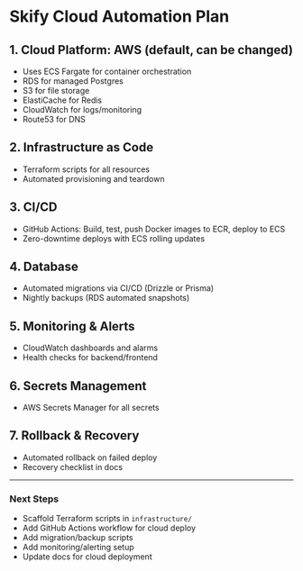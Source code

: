 # Skify Cloud Automation Plan

## 1. Cloud Platform: AWS (default, can be changed)
- Uses ECS Fargate for container orchestration
- RDS for managed Postgres
- S3 for file storage
- ElastiCache for Redis
- CloudWatch for logs/monitoring
- Route53 for DNS

## 2. Infrastructure as Code
- Terraform scripts for all resources
- Automated provisioning and teardown

## 3. CI/CD
- GitHub Actions: Build, test, push Docker images to ECR, deploy to ECS
- Zero-downtime deploys with ECS rolling updates

## 4. Database
- Automated migrations via CI/CD (Drizzle or Prisma)
- Nightly backups (RDS automated snapshots)

## 5. Monitoring & Alerts
- CloudWatch dashboards and alarms
- Health checks for backend/frontend

## 6. Secrets Management
- AWS Secrets Manager for all secrets

## 7. Rollback & Recovery
- Automated rollback on failed deploy
- Recovery checklist in docs

---

### Next Steps
- Scaffold Terraform scripts in `infrastructure/`
- Add GitHub Actions workflow for cloud deploy
- Add migration/backup scripts
- Add monitoring/alerting setup
- Update docs for cloud deployment
